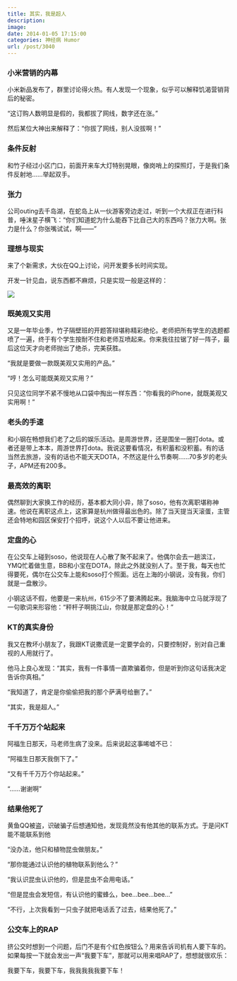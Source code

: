 ```yaml
---
title: 其实，我是超人
description: 
image: 
date: 2014-01-05 17:15:00
categories: 神经病 Humor
url: /post/3040
---
```


### 小米营销的内幕

小米新品发布了，群里讨论得火热。有人发现一个现象，似乎可以解释饥渴营销背后的秘密。

“这订购人数明显是假的，我都拔了网线，数字还在涨。”

然后某位大神出来解释了：“你拔了网线，别人没拔啊！”

### 条件反射

和竹子经过小区门口，前面开来车大灯特别晃眼，像岗哨上的探照灯，于是我们条件反射地……举起双手。

### 张力

公司outing去千岛湖，在蛇岛上从一伙游客旁边走过，听到一个大叔正在进行科普，唾沫星子横飞：“你们知道蛇为什么能吞下比自己大的东西吗？张力大啊。张力是什么？你张嘴试试，啊——”

### 理想与现实

来了个新需求，大伙在QQ上讨论，问开发要多长时间实现。

开发一针见血，说东西都不麻烦，只是实现一般是这样的：

![](https://cdn.victor42.work/posts/2014-01/01-05/1.jpg)

### 既美观又实用

又是一年毕业季，竹子隔壁班的开题答辩堪称精彩绝伦。老师把所有学生的选题都喷了一遍，终于有个学生按耐不住和老师互喷起来。你来我往拉锯了好一阵子，最后这位天才向老师抛出了绝杀，完美获胜。

“我就是要做一款既美观又实用的产品。”

“哼！怎么可能既美观又实用？”

只见这位同学不紧不慢地从口袋中掏出一样东西：“你看我的iPhone，就既美观又实用啊！”

### 老头的手速

和小钢在畅想我们老了之后的娱乐活动。是周游世界，还是围坐一圈打dota。或者还是带上本本，周游世界打dota。我说这要看情况，有积蓄和没积蓄。有的话当然去旅游，没有的话也不能天天DOTA，不然这是什么节奏啊……70多岁的老头子，APM还有200多。

### 最高效的离职

偶然聊到大家换工作的经历，基本都大同小异，除了soso，他有次离职堪称神速。他说在离职这点上，这家算是杭州做得最出色的。除了当天提当天滚蛋，主管还会特地和园区保安打个招呼，说这个人以后不要让他进来。

### 定盘的心

在公交车上碰到soso，他说现在人心散了聚不起来了。他偶尔会去一趟滨江，YMQ忙着做生意，BB和小宝在DOTA，除此之外就没别人了。至于我，每天也忙得要死，偶尔在公交车上能和soso打个照面。远在上海的小钢说，没有我，你们就是一盘散沙。

小钢这话不假，他要是一来杭州，615少不了要沸腾起来。我脑海中立马就浮现了一句歌词来形容他：“秤杆子啊挑江山，你就是那定盘的心！”

### KT的真实身份

我又在教坏小朋友了，我跟KT说撒谎是一定要学会的，只要控制好，别对自己重视的人用就行了。

他马上良心发现：“其实，我有一件事情一直欺骗着你，但是听到你这句话我决定告诉你真相。”

“我知道了，肯定是你偷偷把我的那个萨满号给删了。”

“其实，我是超人。”

### 千千万万个站起来

阿福生日那天，马老师生病了没来。后来说起这事唏嘘不已：

“阿福生日那天我倒下了。”

“又有千千万万个你站起来。”

“……谢谢啊”

### 结果他死了

黄鱼QQ被盗，识破骗子后想通知他，发现竟然没有他其他的联系方式。于是问KT能不能联系到他

“没办法，他只和植物昆虫做朋友。”

“那你能通过认识他的植物联系到他么？”

“我认识昆虫认识他的，但是昆虫不会用电话。”

“但是昆虫会发短信，有认识他的蜜蜂么，bee...bee...bee...”

“不行，上次我看到一只虫子就把电话丢了过去，结果他死了。”

### 公交车上的RAP

挤公交时想到一个问题，后门不是有个红色按钮么？用来告诉司机有人要下车的。如果每按一下就会发出一声“我要下车”，那就可以用来唱RAP了，想想就很欢乐：

我要下车，我要下车，我我我我我要下车！